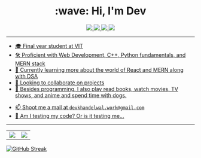 <h1 align="center">:wave: Hi, I'm Dev</h1>

<p align="center">
  <a href="https://devkhandelwal.vercel.app/">
    <img src="https://img.shields.io/badge/website-000000?style=for-the-badge&logo=About.me&logoColor=white">
  </a>
  <a href="https://www.linkedin.com/in/dev-khandelwal-1398711ba/">
    <img src="https://img.shields.io/badge/LinkedIn-0077B5?style=for-the-badge&logo=linkedin&logoColor=white">
   <a/>
  <a href="https://github.com/devk22">
    <img src="https://img.shields.io/badge/devkhandelwal-100000?style=for-the-badge&logo=github&logoColor=white">
   <a/>
  <a href="https://twitter.com/DevKhandelwal22">
    <img src="https://img.shields.io/badge/@DevKhandelwal22-1DA1F2?style=for-the-badge&logo=twitter&logoColor=white">
</p>

---
    
- 🎓 Final year student at VIT
- 🛠 Proficient with Web Development, C++, Python fundamentals, and MERN stack
- 🌱 Currently learning more about the world of React and MERN along with DSA
- 👯 Looking to collaborate on projects
- 💬 Besides programming, I also play read books, watch movies, TV shows, and anime and spend time with dogs.
<!-- - 🌐 Check out my website https://harshpailkar.github.io/ -->
- 📫 Shoot me a mail at `devkhandelwal.work@gmail.com`
- 🤖 Am I testing my code? Or is it testing me...

---

<table cellspacing="0" cellpadding="0" border="0">
  <tr>
    <td>
      <a href="https://github.com/devk22">
        <img src="https://github-readme-stats.vercel.app/api?username=devk22&show_icons=true&include_all_commits=true&theme=tokyonight">
      <a/>
    </td>
    <td>
      <a href="https://github.com/devk22">
        <img src="https://github-readme-stats.vercel.app/api/top-langs/?username=devk22&layout=compact&theme=tokyonight">
      <a/>
    </td>
  </tr>
</table>
    
[![GitHub Streak](https://streak-stats.demolab.com/?user=devk22)](https://git.io/streak-stats)

